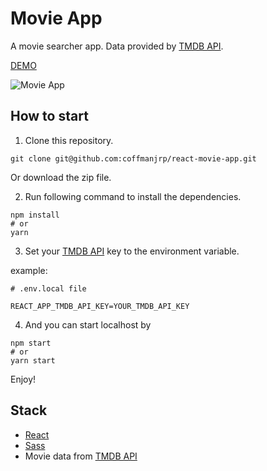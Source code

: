 # Movie App

A movie searcher app. Data provided by [TMDB API](https://developers.themoviedb.org/3/getting-started/introduction).

[DEMO](https://react-movie-app-mauve.vercel.app/)

![Movie App](https://res.cloudinary.com/coffmanjrp-dev/image/upload/v1643321298/coffmanjrp.io/movie_app_0ab578813e.png)

## How to start

1. Clone this repository.

```
git clone git@github.com:coffmanjrp/react-movie-app.git
```

Or download the zip file.

2. Run following command to install the dependencies.

```
npm install
# or
yarn
```

3. Set your [TMDB API](https://developers.themoviedb.org/3/getting-started/introduction) key to the environment variable.

example:

```
# .env.local file

REACT_APP_TMDB_API_KEY=YOUR_TMDB_API_KEY
```

4. And you can start localhost by

```
npm start
# or
yarn start
```

Enjoy!

## Stack

- [React](https://reactjs.org/)
- [Sass](https://sass-lang.com/)
- Movie data from [TMDB API](https://developers.themoviedb.org/3/getting-started/introduction)
